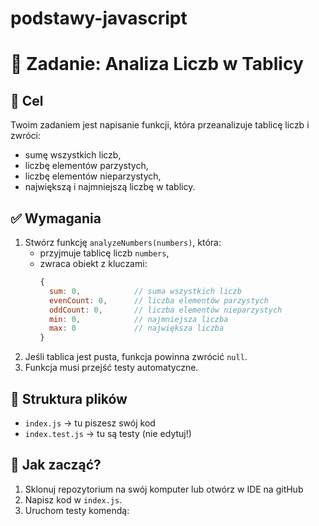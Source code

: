 # podstawy-javascript

# 📝 Zadanie: Analiza Liczb w Tablicy  

## 🎯 Cel  
Twoim zadaniem jest napisanie funkcji, która przeanalizuje tablicę liczb i zwróci:  
- sumę wszystkich liczb,  
- liczbę elementów parzystych,  
- liczbę elementów nieparzystych,  
- największą i najmniejszą liczbę w tablicy.  

## ✅ Wymagania  
1. Stwórz funkcję `analyzeNumbers(numbers)`, która:  
   - przyjmuje tablicę liczb `numbers`,  
   - zwraca obiekt z kluczami:  
     ```js
     {
       sum: 0,            // suma wszystkich liczb
       evenCount: 0,      // liczba elementów parzystych
       oddCount: 0,       // liczba elementów nieparzystych
       min: 0,            // najmniejsza liczba
       max: 0             // największa liczba
     }
     ```  
2. Jeśli tablica jest pusta, funkcja powinna zwrócić `null`.  
3. Funkcja musi przejść testy automatyczne.  

## 📂 Struktura plików  
- `index.js` → tu piszesz swój kod  
- `index.test.js` → tu są testy (nie edytuj!)  

## 🚀 Jak zacząć?  
1. Sklonuj repozytorium na swój komputer lub otwórz w IDE na gitHub
2. Napisz kod w `index.js`.  
3. Uruchom testy komendą:  

